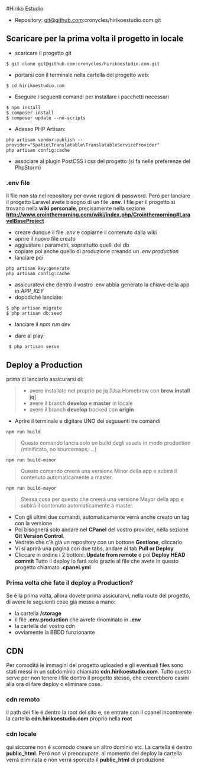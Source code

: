 #Hiriko Estudio
* Repository: git@github.com:cronycles/hirikoestudio.com.git

## Scaricare per la prima volta il progetto in locale
* scaricare il progetto git
```
$ git clone git@github.com:cronycles/hirikoestudio.com.git
```
* portarsi con il terminale nella cartella del progetto web:
```
$ cd hirikoestudio.com
```
* Eseguire i seguenti comandi per installare i pacchetti necessari
```
$ npm install
$ composer install
$ composer update --no-scripts
```
* Adesso PHP Artisan:
```
php artisan vendor:publish --provider="Spatie\Translatable\TranslatableServiceProvider"
php artisan config:cache
```
* associare al plugin PostCSS i css del progetto (si fa nelle preferenze del PhpStorm)

### .env file
Il file non sta nel repository per ovvie ragioni di password. 
Peró per lanciare il progetto Laravel avete bisogno di un file **.env**.
I file per il progetto si trovano nella **wiki personale**, precisamente nella sezione **http://www.crointhemorning.com/wiki/index.php/Crointhemorning#LaravelBaseProject**
* creare dunque il file _.env_ e copiarne il contenuto dalla wiki
* aprire il nuovo file creato
* aggiustare i parametri, soprattutto quelli del db
* copiare poi anche quello di produzione creando un _.env.production_
* lanciare poi

```
php artisan key:generate
php artisan config:cache
```
* assicuratevi che dentro il vostro .env abbia generato la chiave della app in *APP_KEY*
* dopodiché lanciate:

```
$ php artisan migrate
$ php artisan db:seed
```
* lanciare il _npm run dev_

* dare al play:
```
 $ php artisan serve
```

## Deploy a Production
prima di lanciarlo assicurarsi di:
>* avere installato nel proprio pc jq [Usa Homebrew con **brew install jq**]
>* avere il branch **develop** e **master** in locale
>* avere il branch **develop** tracked con **origin**

* Aprire il terminale e digitare UNO dei seguuenti tre comandi

```
npm run build
```
> Questo comando lancia solo un build degli assets in modo production (minificato, no sourcemaps, ...)


```
npm run build-minor
```
> Questo comando creerá una versione Minor della app e subirá il contenuto automaticamente a master.

```
npm run build-mayor
```
> Stessa cosa per questo che creerá una versione Mayor della app e subirá il contenuto automaticamente a master.

* Con gli ultimi due comandi, automaticamente verrá anche creato un tag con la versione
* Poi bisognerá solo andare nel **CPanel** del vostro provider, nella sezione **Git Version Control**.
* Vedrete che c'è gia un repository con un bottone **Gestione**, cliccarlo.
* Vi si aprirá una pagina con due tabs, andare al tab **Pull or Deploy**
* Cliccare in ordine i 2 bottoni: **Update from remote** e poi **Deploy HEAD commit**
Tutto il deploy lo fará solo grazie al file che avete in questo progetto chiamato **.cpanel.yml**

### Prima volta che fate il deploy a Production?
Se é la prima volta, allora dovete prima assicurarvi, nella route del progetto, di avere le seguienti cose giá messe a mano:
* la cartella __/storage__
* il file __.env.production__ che avrete rinominato in __.env__
* la cartella del vostro cdn
* ovviamente la BBDD funzionante

## CDN
Per comoditá le immagini del progetto uploaded e gli eventuali files sono stati messi in un subdominio chiamato **cdn.hirikoestudio.com**.
Tutto questo serve per non tenere i file dentro il progetto stesso, che creerebbero casini alla ora di fare deploy o eliminare cose.
### cdn remoto
il path dei file é dentro la root del sito e, se entrate con il cpanel incontrerete la cartella **cdn.hirikoestudio.com** proprio nella **root**
### cdn locale
qui siccome non é scomodo creare un altro dominio etc. La cartella é dentro **public_html**. 
Peró non vi preoccupate. al momento del deploy la cartella verrá eliminata e non verrá sporcato il **public_html** di produzione
